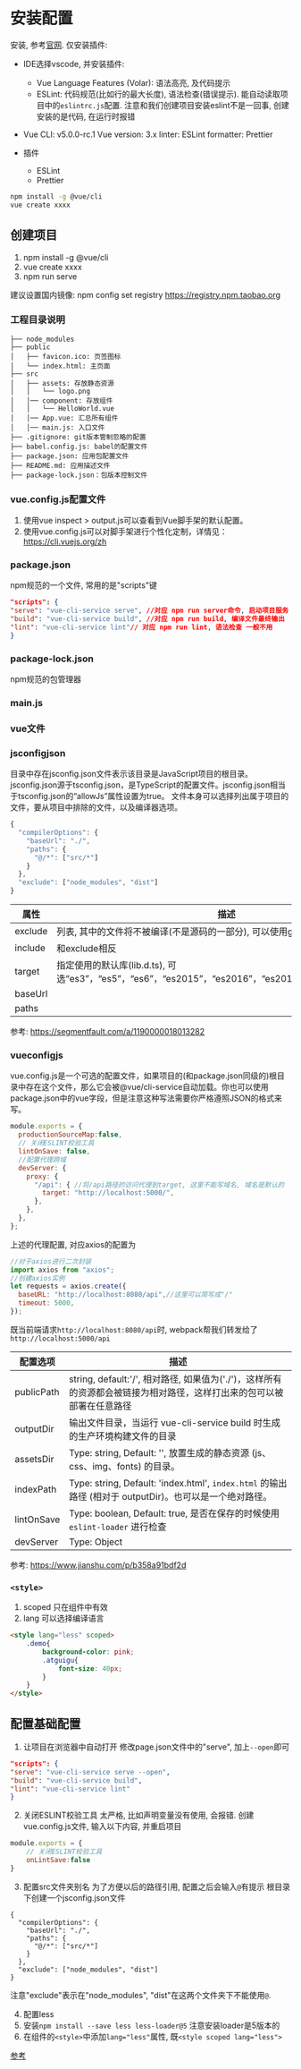 # 安装配置

安装, 参考[官网](https://vuejs.org/guide/quick-start.html#with-build-tools). 仅安装插件:


- IDE选择vscode, 并安装插件:
    - Vue Language Features (Volar): 语法高亮, 及代码提示
    - ESLint: 代码规范(比如行的最大长度), 语法检查(错误提示). 能自动读取项目中的`eslintrc.js`配置. 注意和我们创建项目安装eslint不是一回事, 创建安装的是代码, 在运行时报错

- Vue CLI: v5.0.0-rc.1
    Vue version: 3.x
    linter: ESLint
    formatter: Prettier

- 插件
    - ESLint 
    - Prettier

```sh
npm install -g @vue/cli
vue create xxxx
```

## 创建项目
1. npm install -g @vue/cli
2. vue create xxxx
3. npm run serve

建议设置国内镜像:
npm config set registry https://registry.npm.taobao.org






### 工程目录说明
```
├── node_modules 
├── public
│   ├── favicon.ico: 页签图标
│   └── index.html: 主页面
├── src
│   ├── assets: 存放静态资源
│   │   └── logo.png
│   │── component: 存放组件
│   │   └── HelloWorld.vue
│   │── App.vue: 汇总所有组件
│   │── main.js: 入口文件
├── .gitignore: git版本管制忽略的配置
├── babel.config.js: babel的配置文件
├── package.json: 应用包配置文件 
├── README.md: 应用描述文件
├── package-lock.json：包版本控制文件
```
### vue.config.js配置文件
1. 使用vue inspect > output.js可以查看到Vue脚手架的默认配置。
2. 使用vue.config.js可以对脚手架进行个性化定制，详情见：https://cli.vuejs.org/zh

### package.json
npm规范的一个文件, 常用的是"scripts"键
```json
"scripts": {
"serve": "vue-cli-service serve", //对应 npm run server命令, 启动项目服务
"build": "vue-cli-service build", //对应 npm run build, 编译文件最终输出
"lint": "vue-cli-service lint"// 对应 npm run lint, 语法检查 一般不用
}
```
### package-lock.json
npm规范的包管理器

### main.js



### vue文件


### jsconfigjson


目录中存在jsconfig.json文件表示该目录是JavaScript项目的根目录。
jsconfig.json源于tsconfig.json，是TypeScript的配置文件。jsconfig.json相当于tsconfig.json的“allowJs”属性设置为true。
文件本身可以选择列出属于项目的文件，要从项目中排除的文件，以及编译器选项。

```js
{
  "compilerOptions": {
    "baseUrl": "./",
    "paths": {
      "@/*": ["src/*"]
    }
  },
  "exclude": ["node_modules", "dist"]
}
```

属性|描述
--|--
exclude|列表, 其中的文件将不被编译(不是源码的一部分), 可以使用glob语法, 比如`src/**/*`
include|和exclude相反
target|指定使用的默认库(lib.d.ts), 可选“es3”，“es5”，“es6”，“es2015”，“es2016”，“es2017”，“es2018”，“esnext”
baseUrl|
paths|

参考:
https://segmentfault.com/a/1190000018013282


### vueconfigjs

vue.config.js是一个可选的配置文件，如果项目的(和package.json同级的)根目录中存在这个文件，那么它会被@vue/cli-service自动加载。你也可以使用package.json中的vue字段，但是注意这种写法需要你严格遵照JSON的格式来写。

```js
module.exports = {
  productionSourceMap:false,
  // 关闭ESLINT校验工具
  lintOnSave: false,
  //配置代理跨域
  devServer: {
    proxy: {
      "/api": { //将/api路径的访问代理到target, 这里不能写域名, 域名是默认的
        target: "http://localhost:5000/",
      },
    },
  },
};
```

上述的代理配置, 对应axios的配置为
```js
//对于axios进行二次封装
import axios from "axios";
//创建axios实例
let requests = axios.create({
  baseURL: "http://localhost:8080/api",//这里可以简写成"/"
  timeout: 5000,
});
```
既当前端请求`http://localhost:8080/api`时, webpack帮我们转发给了`http://localhost:5000/api`
 

配置选项|描述
--|--
publicPath|string, default:'/', 相对路径, 如果值为('./')，这样所有的资源都会被链接为相对路径，这样打出来的包可以被部署在任意路径
outputDir|输出文件目录，当运行 vue-cli-service build 时生成的生产环境构建文件的目录
assetsDir|Type: string, Default: '', 放置生成的静态资源 (js、css、img、fonts) 的目录。
indexPath|Type: string, Default: 'index.html', `index.html` 的输出路径 (相对于 outputDir)。也可以是一个绝对路径。
lintOnSave|Type: boolean, Default: true, 是否在保存的时候使用 `eslint-loader` 进行检查
devServer|Type: Object

参考:
https://www.jianshu.com/p/b358a91bdf2d


### `<style>`
1. scoped 只在组件中有效
2. lang 可以选择编译语言

```html
<style lang="less" scoped>
	.demo{
		background-color: pink;
		.atguigu{
			font-size: 40px;
		}
	}
</style>
```

## 配置基础配置

1. 让项目在浏览器中自动打开
修改page.json文件中的"serve", 加上`--open`即可
```json
"scripts": {
"serve": "vue-cli-service serve --open",
"build": "vue-cli-service build",
"lint": "vue-cli-service lint"
}
```

2. 关闭ESLINT校验工具
太严格, 比如声明变量没有使用, 会报错.
创建vue.config.js文件, 输入以下内容, 并重启项目
```js
module.exports = {
    // 关闭ESLINT校验工具
    onLintSave:false
}
```

3. 配置src文件夹别名
为了方便以后的路径引用, 配置之后会输入`@`有提示
根目录下创建一个jsconfig.json文件
```
{
  "compilerOptions": {
    "baseUrl": "./",
    "paths": {
      "@/*": ["src/*"]
    }
  },
  "exclude": ["node_modules", "dist"]
}
```
注意"exclude"表示在"node_modules", "dist"在这两个文件夹下不能使用`@`.

4. 配置less
1. 安装`npm install --save less less-loader@5` 注意安装loader是5版本的
2. 在组件的`<style>`中添加`lang="less"`属性, 既`<style scoped lang="less">`




[参考](http://strapi.gridsome.bruski.wang/vue-vscode-eslint-min-config/)
